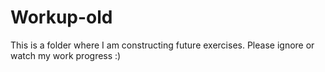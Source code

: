 # Workup-old

This is a folder where I am constructing future exercises. Please ignore or watch my work progress :)
